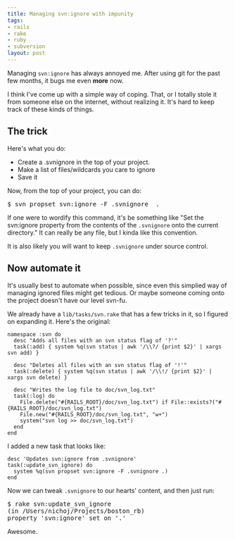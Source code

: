 ```yaml
--- 
title: Managing svn:ignore with impunity
tags: 
- rails
- rake
- ruby
- subversion
layout: post
---
```

Managing `svn:ignore` has always annoyed me. After using git for the past few months, it bugs me even __more__ now.

I think I've come up with a simple way of coping. That, or I totally stole it from someone else on the internet, without realizing it. It's hard to keep track of these kinds of things.

## The trick

Here's what you do:

 * Create a .svnignore in the top of your project.
 * Make a list of files/wildcards you care to ignore
 * Save it
 
Now, from the top of your project, you can do:

<pre class="terminal unix"><samp class="prompt shell">$</samp> <kbd class="shell">svn propset svn:ignore -F .svnignore  .</kbd>
</pre>
    
If one were to wordify this command, it's be something like "Set the svn:ignore property from the contents of the `.svnignore` onto the current directory." It can really be any file, but I kinda like this convention.

It is also likely you will want to keep `.svnignore` under source control.

## Now automate it

It's usually best to automate when possible, since even this simplied way of managing ignored files might get tedious. Or maybe someone coming onto the project doesn't have our level svn-fu.

We already have a `lib/tasks/svn.rake` that has a few tricks in it, so I figured on expanding it. Here's the original:

<pre><code class="ruby">namespace :svn do
  desc "Adds all files with an svn status flag of '?'"
  task(:add) { system %q(svn status | awk '/\\?/ {print $2}' | xargs svn add) }
  
  desc "Deletes all files with an svn status flag of '!'"
  task(:delete) { system %q(svn status | awk '/\\!/ {print $2}' | xargs svn delete) }
  
  desc "Writes the log file to doc/svn_log.txt"
  task(:log) do
    File.delete("#{RAILS_ROOT}/doc/svn_log.txt") if File::exists?("#{RAILS_ROOT}/doc/svn_log.txt")
    File.new("#{RAILS_ROOT}/doc/svn_log.txt", "w+")
    system("svn log >> doc/svn_log.txt")
  end
end</code></pre>

I added a new task that looks like:

<pre><code class="ruby">desc 'Updates svn:ignore from .svnignore'
task(:update_svn_ignore) do
  system %q(svn propset svn:ignore -F .svnignore .)
end</code></pre>

Now we can tweak `.svnignore` to our hearts' content, and then just run:

<pre class="terminal unix"><samp class="prompt shell">$</samp> <kbd class="shell">rake svn:update_svn_ignore</kbd>
<samp>(in /Users/nichoj/Projects/boston_rb)
property 'svn:ignore' set on '.'</samp>
</pre>
    
Awesome.
